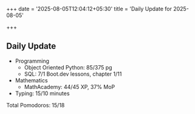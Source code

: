 +++
date = '2025-08-05T12:04:12+05:30'
title = 'Daily Update for 2025-08-05'

+++

## Daily Update

- Programming
  - Object Oriented Python: 85/375 pg
  - SQL: 7/1 Boot.dev lessons, chapter 1/11 
- Mathematics
  - MathAcademy: 44/45 XP, 37% MoP
- Typing: 15/10 minutes

Total Pomodoros: 15/18

